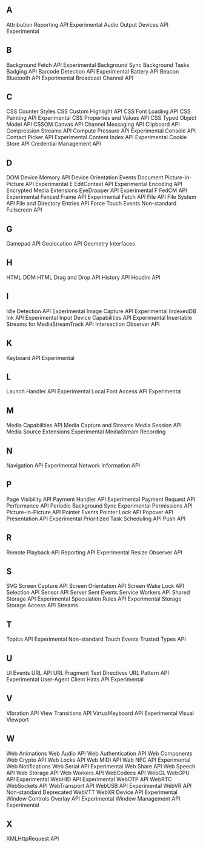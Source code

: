 ## A
Attribution Reporting API Experimental
Audio Output Devices API Experimental
## B
Background Fetch API Experimental
Background Sync
Background Tasks
Badging API
Barcode Detection API Experimental
Battery API
Beacon
Bluetooth API Experimental
Broadcast Channel API
## C
CSS Counter Styles
CSS Custom Highlight API
CSS Font Loading API
CSS Painting API Experimental
CSS Properties and Values API
CSS Typed Object Model API
CSSOM
Canvas API
Channel Messaging API
Clipboard API
Compression Streams API
Compute Pressure API Experimental
Console API
Contact Picker API Experimental
Content Index API Experimental
Cookie Store API
Credential Management API
## D
DOM
Device Memory API
Device Orientation Events
Document Picture-in-Picture API Experimental
E
EditContext API Experimental
Encoding API
Encrypted Media Extensions
EyeDropper API Experimental
F
FedCM API Experimental
Fenced Frame API Experimental
Fetch API
File API
File System API
File and Directory Entries API
Force Touch Events Non-standard
Fullscreen API
## G
Gamepad API
Geolocation API
Geometry Interfaces
## H
HTML DOM
HTML Drag and Drop API
History API
Houdini API
## I
Idle Detection API Experimental
Image Capture API Experimental
IndexedDB
Ink API Experimental
Input Device Capabilities API Experimental
Insertable Streams for MediaStreamTrack API
Intersection Observer API
## K
Keyboard API Experimental
## L
Launch Handler API Experimental
Local Font Access API Experimental
## M
Media Capabilities API
Media Capture and Streams
Media Session API
Media Source Extensions Experimental
MediaStream Recording
## N
Navigation API Experimental
Network Information API
## P
Page Visibility API
Payment Handler API Experimental
Payment Request API
Performance API
Periodic Background Sync Experimental
Permissions API
Picture-in-Picture API
Pointer Events
Pointer Lock API
Popover API
Presentation API Experimental
Prioritized Task Scheduling API
Push API
## R
Remote Playback API
Reporting API Experimental
Resize Observer API
## S
SVG
Screen Capture API
Screen Orientation API
Screen Wake Lock API
Selection API
Sensor API
Server Sent Events
Service Workers API
Shared Storage API Experimental
Speculation Rules API Experimental
Storage
Storage Access API
Streams
## T
Topics API Experimental Non-standard
Touch Events
Trusted Types API
## U
UI Events
URL API
URL Fragment Text Directives
URL Pattern API Experimental
User-Agent Client Hints API Experimental
## V
Vibration API
View Transitions API
VirtualKeyboard API Experimental
Visual Viewport
## W
Web Animations
Web Audio API
Web Authentication API
Web Components
Web Crypto API
Web Locks API
Web MIDI API
Web NFC API Experimental
Web Notifications
Web Serial API Experimental
Web Share API
Web Speech API
Web Storage API
Web Workers API
WebCodecs API
WebGL
WebGPU API Experimental
WebHID API Experimental
WebOTP API
WebRTC
WebSockets API
WebTransport API
WebUSB API Experimental
WebVR API Non-standard Deprecated
WebVTT
WebXR Device API Experimental
Window Controls Overlay API Experimental
Window Management API Experimental
## X
XMLHttpRequest API

